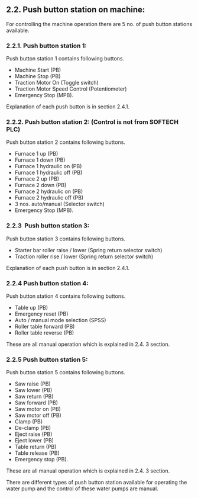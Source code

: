 ## 2.2. Push button station on machine:

For controlling the machine operation there are 5 no. of push button stations available.

### 2.2.1. Push button station 1:

Push button station 1 contains following buttons.

- Machine Start (PB)
- Machine Stop (PB)
- Traction Motor On (Toggle switch)
- Traction Motor Speed Control (Potentiometer)
- Emergency Stop (MPB).

Explanation of each push button is in section 2.4.1.

### 2.2.2. Push button station 2: (Control is not from SOFTECH PLC)

Push button station 2 contains following buttons.

- Furnace 1 up (PB)
- Furnace 1 down (PB)
- Furnace 1 hydraulic on (PB)
- Furnace 1 hydraulic off (PB)
- Furnace 2 up (PB)
- Furnace 2 down (PB)
- Furnace 2 hydraulic on (PB)
- Furnace 2 hydraulic off (PB)
- 3 nos. auto/manual (Selector switch)
- Emergency Stop (MPB).

### **2.2.3  Push button station 3**:

Push button station 3 contains following buttons.

- Starter bar roller raise / lower (Spring return selector switch)
- Traction roller rise / lower (Spring return selector switch)

Explanation of each push button is in section 2.4.1.

### **2.2.4 Push button station 4:**

Push button station 4 contains following buttons.

- Table up (PB)
- Emergency reset (PB)
- Auto / manual mode selection (SPSS)
- Roller table forward (PB)
- Roller table reverse (PB)

These are all manual operation which is explained in 2.4. 3 section.

### **2.2.5 Push button station 5**:

Push button station 5 contains following buttons.

- Saw raise (PB)
- Saw lower (PB)
- Saw return (PB)
- Saw forward (PB)
- Saw motor on (PB)
- Saw motor off (PB)
- Clamp (PB)
- De-clamp (PB)
- Eject raise (PB)
- Eject lower (PB)
- Table return (PB)
- Table release (PB)
- Emergency stop (PB).

These are all manual operation which is explained in 2.4. 3 section.

There are different types of push button station available for operating the water pump and the control of these water pumps are manual.
